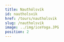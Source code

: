 ```yaml
---
title: Nauthólsvík
id: nautholsvik
href: /tours/nautholsvik
slug: /nautholsvik
image: ../img/iceYoga.JPG
position: 2
---
```

